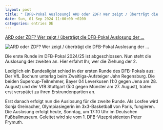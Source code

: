 ```yaml
---
layout: post
title: " [DFB-Pokal Auslosung] ARD oder ZDF? Wer zeigt / überträgt die DFB-Pokal Auslosung der ..."
date: Sun, 01 Sep 2024 11:00:00 +0200
categories: entries DE
---
```

[ARD oder ZDF? Wer zeigt / überträgt die DFB-Pokal Auslosung der ...](https://www.spox.com/de/sport/fussball/dfbpokal/2408/Artikel/ard-und-zdf-wer-zeigt-uebertraegt-die-auslosung-der-zweiten-runde-heute-live-im-free-tv-und-livestream.html)

![ARD oder ZDF? Wer zeigt / überträgt die DFB-Pokal Auslosung der ...](https://www.spox.com/de/sport/fussball/dfbpokal/2309/Bilder/pokal-1200.jpg)

Die erste Runde im DFB-Pokal 2024/25 ist abgeschlossen. Nun steht die Auslosung der zweiten an. Hier erfahrt Ihr, wer die Ziehung der 2.

Lediglich ein Bundesligist schied in der ersten Runde des DFB-Pokals aus: Der VfL Bochum unterlag beim Zweitliga-Aufsteiger Jahn Regensburg. Die beiden Supercup-Teilnehmer, Bayer 04 Leverkusen (1:0 gegen Jena am 28. August) und der VfB Stuttgart (5:0 gegen Münster am 27. August), traten erst verspätet zu ihren Erstrundenpartien an.

Erst danach erfolgt nun die Auslosung für die zweite Runde. Als Losfee wird Sonja Greinacher, Olympiasiegerin im 3x3-Basketball von Paris, fungieren. Die Auslosung erfolgt heute, Sonntag, um 17:10 Uhr im Deutschen Fußballmuseum. Geleitet wird sie vom 1. DFB-Vizepräsidenten Peter Frymuth.

